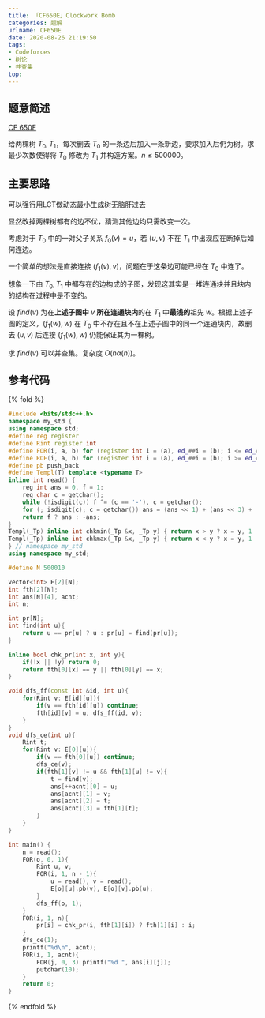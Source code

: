 ```yaml
---
title: 「CF650E」Clockwork Bomb
categories: 题解
urlname: CF650E
date: 2020-08-26 21:19:50
tags:
- Codeforces
- 树论
- 并查集
top:
---
```


## 题意简述

[CF 650E](https://codeforces.com/contest/650/problem/E)

给两棵树 $T_0, T_1$，每次删去 $T_0$ 的一条边后加入一条新边，要求加入后仍为树。求最少次数使得将 $T_0$ 修改为 $T_1$ 并构造方案。$n\le 500000$。

<!-- more -->

## 主要思路

~~可以强行用LCT做动态最小生成树无脑肝过去~~

显然改掉两棵树都有的边不优，猜测其他边均只需改变一次。

考虑对于 $T_0$ 中的一对父子关系 $f_0(v) = u$，若 $(u, v)$ 不在 $T_1$ 中出现应在断掉后如何连边。

一个简单的想法是直接连接 $(f_1(v), v)$，问题在于这条边可能已经在 $T_0$ 中连了。

想象一下由 $T_0, T_1$ 中都存在的边构成的子图，发现这其实是一堆连通块并且块内的结构在过程中是不变的。

设 $find(v)$ 为在**上述子图中** $v$ **所在连通块内**的在 $T_1$ 中**最浅的**祖先 $w$。根据上述子图的定义，$(f_1(w), w)$ 在 $T_0$ 中不存在且不在上述子图中的同一个连通块内，故删去 $(u, v)$ 后连接 $(f_1(w), w)$ 仍能保证其为一棵树。

求 $find(v)$ 可以并查集。复杂度 $O(n\alpha(n))$。

## 参考代码

{% fold %}
```cpp
#include <bits/stdc++.h>
namespace my_std {
using namespace std;
#define reg register
#define Rint register int
#define FOR(i, a, b) for (register int i = (a), ed_##i = (b); i <= ed_##i; ++i)
#define ROF(i, a, b) for (register int i = (a), ed_##i = (b); i >= ed_##i; --i)
#define pb push_back
#define Templ(T) template <typename T>
inline int read() {
    reg int ans = 0, f = 1;
    reg char c = getchar();
    while (!isdigit(c)) f ^= (c == '-'), c = getchar();
    for (; isdigit(c); c = getchar()) ans = (ans << 1) + (ans << 3) + (c ^ 48);
    return f ? ans : -ans;
}
Templ(_Tp) inline int chkmin(_Tp &x, _Tp y) { return x > y ? x = y, 1 : 0; }
Templ(_Tp) inline int chkmax(_Tp &x, _Tp y) { return x < y ? x = y, 1 : 0; }
} // namespace my_std
using namespace my_std;

#define N 500010

vector<int> E[2][N];
int fth[2][N];
int ans[N][4], acnt;
int n;

int pr[N];
int find(int u){
    return u == pr[u] ? u : pr[u] = find(pr[u]);
}

inline bool chk_pr(int x, int y){
    if(!x || !y) return 0;
    return fth[0][x] == y || fth[0][y] == x;
}

void dfs_ff(const int &id, int u){
    for(Rint v: E[id][u]){
        if(v == fth[id][u]) continue;
        fth[id][v] = u, dfs_ff(id, v);
    }
}
void dfs_ce(int u){
    Rint t;
    for(Rint v: E[0][u]){
        if(v == fth[0][u]) continue;
        dfs_ce(v);
        if(fth[1][v] != u && fth[1][u] != v){
            t = find(v);
            ans[++acnt][0] = u;
            ans[acnt][1] = v;
            ans[acnt][2] = t;
            ans[acnt][3] = fth[1][t];
        }
    }
}

int main() {
    n = read();
    FOR(o, 0, 1){
        Rint u, v;
        FOR(i, 1, n - 1){
            u = read(), v = read();
            E[o][u].pb(v), E[o][v].pb(u);
        }
        dfs_ff(o, 1);
    }
    FOR(i, 1, n){
        pr[i] = chk_pr(i, fth[1][i]) ? fth[1][i] : i;
    }
    dfs_ce(1);
    printf("%d\n", acnt);
    FOR(i, 1, acnt){
        FOR(j, 0, 3) printf("%d ", ans[i][j]);
        putchar(10);
    }
    return 0;
}
```
{% endfold %}